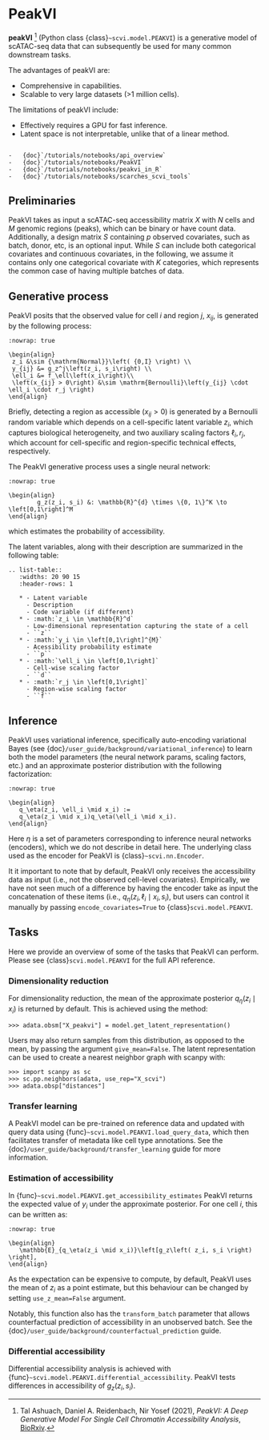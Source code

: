 # PeakVI

**peakVI** [^ref1] (Python class {class}`~scvi.model.PEAKVI`) is a generative model of scATAC-seq data that can subsequently
be used for many common downstream tasks.

The advantages of peakVI are:

-   Comprehensive in capabilities.
-   Scalable to very large datasets (>1 million cells).

The limitations of peakVI include:

-   Effectively requires a GPU for fast inference.
-   Latent space is not interpretable, unlike that of a linear method.

```{topic} Tutorials:

-   {doc}`/tutorials/notebooks/api_overview`
-   {doc}`/tutorials/notebooks/PeakVI`
-   {doc}`/tutorials/notebooks/peakvi_in_R`
-   {doc}`/tutorials/notebooks/scarches_scvi_tools`
```

## Preliminaries

PeakVI takes as input a scATAC-seq accessibility matrix $X$ with $N$ cells and $M$ genomic regions (peaks),
which can be binary or have count data.
Additionally, a design matrix $S$ containing $p$ observed covariates, such as batch, donor, etc, is an optional input.
While $S$ can include both categorical covariates and continuous covariates, in the following, we assume it contains only one
categorical covariate with $K$ categories, which represents the common case of having multiple batches of data.

## Generative process

PeakVI posits that the observed value for cell $i$ and region $j$, $x_{ij}$,
is generated by the following process:

```{math}
:nowrap: true

\begin{align}
 z_i &\sim {\mathrm{Normal}}\left( {0,I} \right) \\
 y_{ij} &= g_z^j\left(z_i, s_i\right) \\
 \ell_i &= f_\ell\left(x_i\right)\\
 \left(x_{ij} > 0\right) &\sim \mathrm{Bernoulli}\left(y_{ij} \cdot \ell_i \cdot r_j \right)
\end{align}
```

Briefly, detecting a region as accessible ($x_{ij} > 0$) is generated by a Bernoulli random variable which
depends on a cell-specific latent variable $z_i$, which captures biological heterogeneity, and two auxiliary
scaling factors $\ell_i, r_j$, which account for cell-specific and region-specific technical effects, respectively.

The PeakVI generative process uses a single neural network:

```{math}
:nowrap: true

\begin{align}
        g_z(z_i, s_i) &: \mathbb{R}^{d} \times \{0, 1\}^K \to \left[0,1\right]^M
\end{align}
```

which estimates the probability of accessibility.

The latent variables, along with their description are summarized in the following table:

```{eval-rst}
.. list-table::
   :widths: 20 90 15
   :header-rows: 1

   * - Latent variable
     - Description
     - Code variable (if different)
   * - :math:`z_i \in \mathbb{R}^d`
     - Low-dimensional representation capturing the state of a cell
     - ``z``
   * - :math:`y_i \in \left[0,1\right]^{M}`
     - Acessibility probability estimate
     - ``p``
   * - :math:`\ell_i \in \left[0,1\right]`
     - Cell-wise scaling factor
     - ``d``
   * - :math:`r_j \in \left[0,1\right]`
     - Region-wise scaling factor
     - ``f``
```

## Inference

PeakVI uses variational inference, specifically auto-encoding variational Bayes (see {doc}`/user_guide/background/variational_inference`) to learn both the model parameters (the neural network params, scaling factors, etc.) and an approximate posterior distribution with the following factorization:

```{math}
:nowrap: true

\begin{align}
   q_\eta(z_i, \ell_i \mid x_i) :=
   q_\eta(z_i \mid x_i)q_\eta(\ell_i \mid x_i).
\end{align}
```

Here $\eta$ is a set of parameters corresponding to inference neural networks (encoders), which we do not describe in detail here. The underlying class used as the encoder for PeakVI is {class}`~scvi.nn.Encoder`.

It it important to note that by default, PeakVI only receives the accessibility data as input (i.e., not the observed cell-level covariates).
Empirically, we have not seen much of a difference by having the encoder take as input the concatenation of these items (i.e., $q_\eta(z_i, \ell_i \mid x_i, s_i)$, but users can control it manually by passing
`encode_covariates=True` to {class}`scvi.model.PEAKVI`.

## Tasks

Here we provide an overview of some of the tasks that PeakVI can perform. Please see {class}`scvi.model.PEAKVI` for the full API reference.

### Dimensionality reduction

For dimensionality reduction, the mean of the approximate posterior $q_\eta(z_i \mid x_i)$ is returned by default.
This is achieved using the method:

```
>>> adata.obsm["X_peakvi"] = model.get_latent_representation()
```

Users may also return samples from this distribution, as opposed to the mean, by passing the argument `give_mean=False`.
The latent representation can be used to create a nearest neighbor graph with scanpy with:

```
>>> import scanpy as sc
>>> sc.pp.neighbors(adata, use_rep="X_scvi")
>>> adata.obsp["distances"]
```

### Transfer learning

A PeakVI model can be pre-trained on reference data and updated with query data using {func}`~scvi.model.PEAKVI.load_query_data`, which then facilitates transfer of metadata like cell type annotations. See the {doc}`/user_guide/background/transfer_learning` guide for more information.

### Estimation of accessibility

In {func}`~scvi.model.PEAKVI.get_accessibility_estimates` PeakVI returns the expected value of $y_i$ under the approximate posterior. For one cell $i$, this can be written as:

```{math}
:nowrap: true

\begin{align}
   \mathbb{E}_{q_\eta(z_i \mid x_i)}\left[g_z\left( z_i, s_i \right) \right],
\end{align}
```

As the expectation can be expensive to compute, by default, PeakVI uses the mean of $z_i$ as a point estimate, but this behaviour can be changed by setting `use_z_mean=False` argument.

Notably, this function also has the `transform_batch` parameter that allows counterfactual prediction of accessibility in an unobserved batch. See the {doc}`/user_guide/background/counterfactual_prediction` guide.

### Differential accessibility

Differential accessibility analysis is achieved with {func}`~scvi.model.PEAKVI.differential_accessibility`. PeakVI tests differences in accessibility of $g_z\left( z_i, s_i \right)$.

[^ref1]:
    Tal Ashuach, Daniel A. Reidenbach, Nir Yosef (2021),
    _PeakVI: A Deep Generative Model For Single Cell Chromatin Accessibility Analysis_,
    [BioRxiv](https://www.biorxiv.org/content/10.1101/2021.04.29.442020v1).
